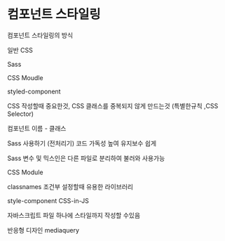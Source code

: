 <h1>컴포넌트 스타일링</h1>

컴포넌트 스타일링의 방식



일반 CSS

Sass

CSS Moudle

styled-component





CSS 작성할때 중요한것, CSS 클래스를 중복되지 않게 만드는것 (특별한규칙 ,CSS Selector)



컴포넌트 이름 - 클래스 



Sass 사용하기 (전처리기) 코드 가독성 높여 유지보수 쉽게

Sass 변수 및 믹스인은 다른 파일로 분리하여 불러와 사용가능



CSS Module



classnames 조건부 설정할때 유용한 라이브러리



style-component CSS-in-JS

자바스크립트 파일 하나에 스타일까지 작성할 수있음

반응형 디자인 mediaquery

